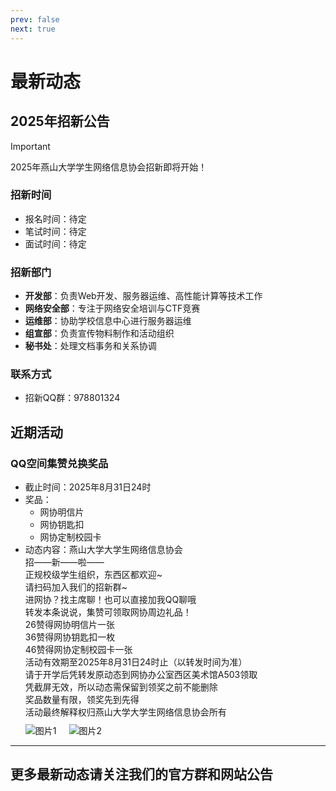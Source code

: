 ```yaml
---
prev: false
next: true
---
```


# 最新动态

## 2025年招新公告

> [!IMPORTANT]
> 2025年燕山大学学生网络信息协会招新即将开始！

### 招新时间

- 报名时间：待定
- 笔试时间：待定
- 面试时间：待定

### 招新部门

- **开发部**：负责Web开发、服务器运维、高性能计算等技术工作
- **网络安全部**：专注于网络安全培训与CTF竞赛
- **运维部**：协助学校信息中心进行服务器运维
- **组宣部**：负责宣传物料制作和活动组织
- **秘书处**：处理文档事务和关系协调

### 联系方式

- 招新QQ群：978801324

## 近期活动

### QQ空间集赞兑换奖品

- 截止时间：2025年8月31日24时
- 奖品：
  - 网协明信片
  - 网协钥匙扣
  - 网协定制校园卡
- 动态内容：燕山大学大学生网络信息协会  
  招——新——啦——  
  正规校级学生组织，东西区都欢迎~  
  请扫码加入我们的招新群~  
  进网协？找主席聊！也可以直接加我QQ聊哦  
  转发本条说说，集赞可领取网协周边礼品！  
  26赞得网协明信片一张  
  36赞得网协钥匙扣一枚  
  46赞得网协定制校园卡一张  
  活动有效期至2025年8月31日24时止（以转发时间为准）  
  请于开学后凭转发原动态到网协办公室西区美术馆A503领取  
  凭截屏无效，所以动态需保留到领奖之前不能删除  
  奖品数量有限，领奖先到先得  
  活动最终解释权归燕山大学大学生网络信息协会所有  
  <div style="display: flex; gap: 20px; margin: 10px 0; flex-wrap: wrap; align-items: flex-start;">
    <img src="/activates/default.jpeg" alt="图片1" style="max-width: 300px; height: auto;">
    <img src="/activates/default.png" alt="图片2" style="max-width: 300px; height: auto;">
  </div>

---

## 更多最新动态请关注我们的官方群和网站公告
